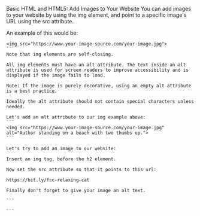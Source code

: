 Basic HTML and HTML5: Add Images to Your Website
You can add images to your website by using the img element, and point to a specific image's URL using the src attribute.

An example of this would be:
````
<img src="https://www.your-image-source.com/your-image.jpg">
```
Note that img elements are self-closing.

All img elements must have an alt attribute. The text inside an alt attribute is used for screen readers to improve accessibility and is displayed if the image fails to load.

Note: If the image is purely decorative, using an empty alt attribute is a best practice.

Ideally the alt attribute should not contain special characters unless needed.

Let's add an alt attribute to our img example above:
```
<img src="https://www.your-image-source.com/your-image.jpg" alt="Author standing on a beach with two thumbs up.">
```

Let's try to add an image to our website:

Insert an img tag, before the h2 element.

Now set the src attribute so that it points to this url:

https://bit.ly/fcc-relaxing-cat

Finally don't forget to give your image an alt text.

```

```